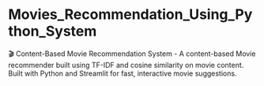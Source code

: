 # Movies_Recommendation_Using_Python_System
🎬 Content-Based Movie Recommendation System - A content-based Movie recommender built using TF-IDF and cosine similarity on movie content. Built with Python and Streamlit for fast, interactive movie suggestions.

